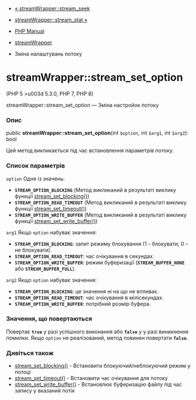 - [« streamWrapper::stream_seek](streamwrapper.stream-seek.md)
- [streamWrapper::stream_stat »](streamwrapper.stream-stat.md)

- [PHP Manual](index.md)
- [streamWrapper](class.streamwrapper.md)
- Зміна налаштувань потоку

# streamWrapper::stream_set_option

(PHP 5 \>u003d 5.3.0, PHP 7, PHP 8)

streamWrapper::stream_set_option — Зміна настройок потоку

### Опис

public **streamWrapper::stream_set_option**(int `$option`, int `$arg1`,
int `$arg2`): bool

Цей метод викликається під час встановлення параметрів потоку.

### Список параметрів

`option`
Одне із значень:

- **`STREAM_OPTION_BLOCKING`** (Метод викликаний в результаті виклику
функції [stream_set_blocking()](function.stream-set-blocking.md))
- **`STREAM_OPTION_READ_TIMEOUT`** (Метод викликаний в результаті виклику
функції [stream_set_timeout()](function.stream-set-timeout.md))
- **`STREAM_OPTION_WRITE_BUFFER`** (Метод викликаний в результаті виклику
функції
[stream_set_write_buffer()](function.stream-set-write-buffer.md))

`arg1`
Якщо `option` набуває значення:

- **`STREAM_OPTION_BLOCKING`**: запит режиму блокування (1 -
блокувати, 0 – не блокувати).
- **`STREAM_OPTION_READ_TIMEOUT`**: час очікування в секундах.
- **`STREAM_OPTION_WRITE_BUFFER`**: режим буферизації
(**`STREAM_BUFFER_NONE`** або **`STREAM_BUFFER_FULL`**).

`arg2`
Якщо `option` набуває значення:

- **`STREAM_OPTION_BLOCKING`**: це значення ні на що не впливає.
- **`STREAM_OPTION_READ_TIMEOUT`**: час очікування в мілісекундах.
- **`STREAM_OPTION_WRITE_BUFFER`**: потрібний розмір буфера.

### Значення, що повертаються

Повертає **`true`** у разі успішного виконання або **`false`** у
у разі виникнення помилки. Якщо `option` не реалізований, метод повинен
повертати **`false`**.

### Дивіться також

- [stream_set_blocking()](function.stream-set-blocking.md) -
Встановити блокуючий/неблокуючий режим у потоці
- [stream_set_timeout()](function.stream-set-timeout.md) -
Встановити час очікування для потоку
- [stream_set_write_buffer()](function.stream-set-write-buffer.md) -
Встановлює буферизацію файлу під час запису у вказаний потік
